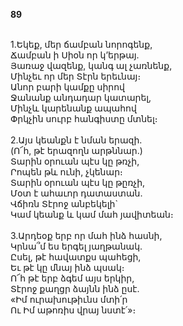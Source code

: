 **89**

\
1.Եկեք, մեր ճամբան նորոգենք,\
Ճամբան ի Սիօն որ կ’երթայ.\
Յառաջ վազենք, կանգ ալ չառնենք,\
Մինչեւ որ մեր Տէրն երեւնայ։\
Անոր բարի կամքը սիրով\
Ջանանք անդադար կատարել,\
Մինչև կարենանք ապահով\
Փրկչին սուրբ հանգիստը մտնել։\
\
2.Այս կեանքն է նման երազի.\
(Ո՜հ, թէ երազողն արթննար.)\
Տարին օրուան պէս կը թռչի,\
Րոպեն թև ունի, չկենար։\
Տարին օրուան պէս կը թըռչի,\
Մօտ է ահաւոր դատաստան.\
Վճիռն Տէրոջ անբեկելի`\
Կամ կեանք և կամ մահ յավիտեան։\
\
3.Արդեօք երբ որ մահ ինձ հասնի,\
Կրնա՞մ ես երգել յաղթանակ.\
Ըսել, թէ հավատքս պահեցի,\
Եւ թէ կը մնայ ինձ պսակ։\
Ո՜հ թէ երբ ձգեմ այս երկիր,\
Տէրոջ քաղցր ձայնն ինձ ըսէ.\
«Իմ ուրախութիւնս մտի՛ր\
Ու Իմ աթոռիս վրայ նստէ՛»։
